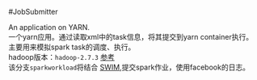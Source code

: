 #JobSubmitter

An application on YARN.<br>
一个yarn应用。通过读取xml中的task信息，将其提交到yarn container执行。<br>
主要用来模拟spark task的调度、执行。<br>
hadoop版本：`hadoop-2.7.3`
[参考](https://hadoop.apache.org/docs/stable/hadoop-yarn/hadoop-yarn-site/WritingYarnApplications.html)
<br>
该分支`sparkworkload`将结合 [SWIM](https://github.com/SWIMProjectUCB/SWIM),提交spark作业，使用facebook的日志。
